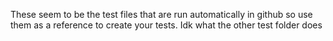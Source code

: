 These seem to be the test files that are run automatically in github so use
them as a reference to create your tests. Idk what the other test folder does